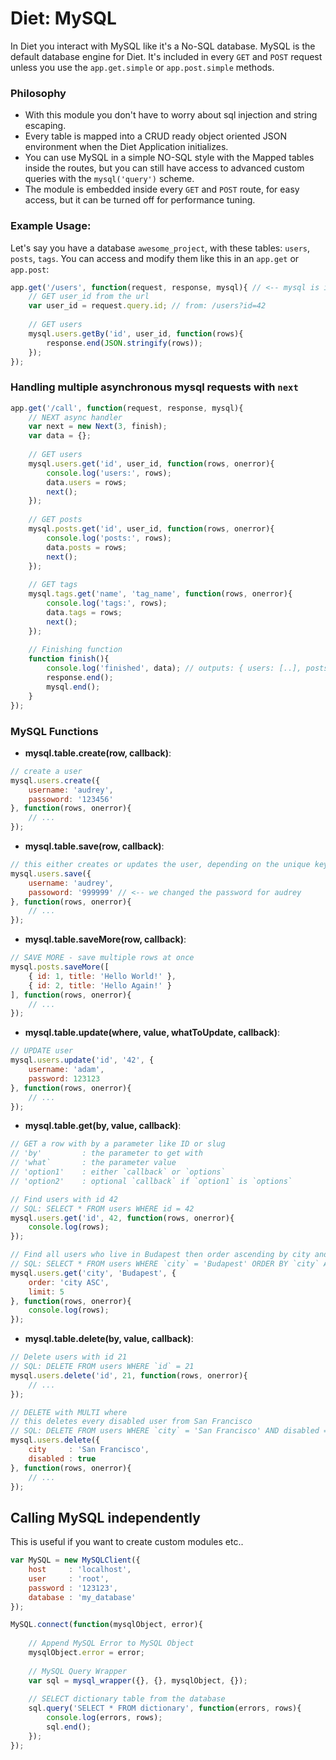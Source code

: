 # Diet: MySQL   
In Diet you interact with MySQL like it's a No-SQL database. MySQL is the default database engine for Diet. It's included in every `GET` and `POST` request unless you use the `app.get.simple` or `app.post.simple` methods.

### Philosophy
- With this module you don't have to worry about sql injection and string escaping.
- Every table is mapped into a CRUD ready object oriented JSON environment when the Diet Application initializes.
- You can use MySQL in a simple NO-SQL style with the Mapped tables inside the routes, but you can still have access to advanced custom queries with the `mysql('query')` scheme.
- The module is embedded inside every `GET` and `POST` route, for easy access, but it can be turned off for performance tuning.

### Example Usage:
Let's say you have a database `awesome_project`, with these tables: `users`, `posts`, `tags`. You can access and modify them like this in an `app.get` or `app.post`:

```javascript
app.get('/users', function(request, response, mysql){ // <-- mysql is included in every route
	// GET user_id from the url
	var user_id = request.query.id; // from: /users?id=42
	
	// GET users
	mysql.users.getBy('id', user_id, function(rows){
		response.end(JSON.stringify(rows));
	});
});
```

### Handling multiple asynchronous mysql requests with `next` 

```javascript
app.get('/call', function(request, response, mysql){
	// NEXT async handler
	var next = new Next(3, finish);
	var data = {};
	
	// GET users
	mysql.users.get('id', user_id, function(rows, onerror){
		console.log('users:', rows);
		data.users = rows;
		next();
	});
	
	// GET posts
	mysql.posts.get('id', user_id, function(rows, onerror){
		console.log('posts:', rows);
		data.posts = rows;
		next();
	});
	
	// GET tags
	mysql.tags.get('name', 'tag_name', function(rows, onerror){
		console.log('tags:', rows);
		data.tags = rows;
		next();
	});
	
	// Finishing function
	function finish(){
		console.log('finished', data); // outputs: { users: [..], posts: [..], tags: [..] }
		response.end();
		mysql.end();
	}
});
```

### MySQL Functions
- **mysql.table.create(row, callback)**: 

```javascript
// create a user
mysql.users.create({ 
	username: 'audrey', 
	passoword: '123456'
}, function(rows, onerror){
	// ...
});
```

- **mysql.table.save(row, callback)**: 

```javascript
// this either creates or updates the user, depending on the unique keys
mysql.users.save({ 
	username: 'audrey', 
	passoword: '999999' // <-- we changed the password for audrey
}, function(rows, onerror){
	// ...
});
```

- **mysql.table.saveMore(row, callback)**: 

```javascript
// SAVE MORE - save multiple rows at once
mysql.posts.saveMore([
	{ id: 1, title: 'Hello World!' },
	{ id: 2, title: 'Hello Again!' }
], function(rows, onerror){
	// ...
});
```

- **mysql.table.update(where, value, whatToUpdate, callback)**: 

```javascript
// UPDATE user
mysql.users.update('id', '42', {
	username: 'adam',
	password: 123123
}, function(rows, onerror){
	// ...
});
```

- **mysql.table.get(by, value, callback)**: 

```javascript
// GET a row with by a parameter like ID or slug
// 'by'			: the parameter to get with
// 'what`	 	: the parameter value
// 'option1' 	: either `callback` or `options`
// 'option2' 	: optional `callback` if `option1` is `options`  

// Find users with id 42
// SQL: SELECT * FROM users WHERE id = 42
mysql.users.get('id', 42, function(rows, onerror){
	console.log(rows);
});

// Find all users who live in Budapest then order ascending by city and limit result matches to 5
// SQL: SELECT * FROM users WHERE `city` = 'Budapest' ORDER BY `city` ASC, LIMIT 5
mysql.users.get('city', 'Budapest', { 
	order: 'city ASC', 
	limit: 5 
}, function(rows, onerror){
	console.log(rows);
});
```

- **mysql.table.delete(by, value, callback)**: 

```javascript
// Delete users with id 21
// SQL: DELETE FROM users WHERE `id` = 21
mysql.users.delete('id', 21, function(rows, onerror){
	// ...
});

// DELETE with MULTI where
// this deletes every disabled user from San Francisco
// SQL: DELETE FROM users WHERE `city` = 'San Francisco' AND disabled = true
mysql.users.delete({
	city 	 : 'San Francisco',
	disabled : true
}, function(rows, onerror){
	// ...
});
```

## Calling MySQL independently
This is useful if you want to create custom modules etc..

```javascript
var MySQL = new MySQLClient({
	host 	 : 'localhost',
	user 	 : 'root',
	password : '123123',
	database : 'my_database'
});

MySQL.connect(function(mysqlObject, error){
	
	// Append MySQL Error to MySQL Object
	mysqlObject.error = error;
	
	// MySQL Query Wrapper
	var sql = mysql_wrapper({}, {}, mysqlObject, {});
	
	// SELECT dictionary table from the database
	sql.query('SELECT * FROM dictionary', function(errors, rows){
		console.log(errors, rows);
		sql.end();
	});
});
```